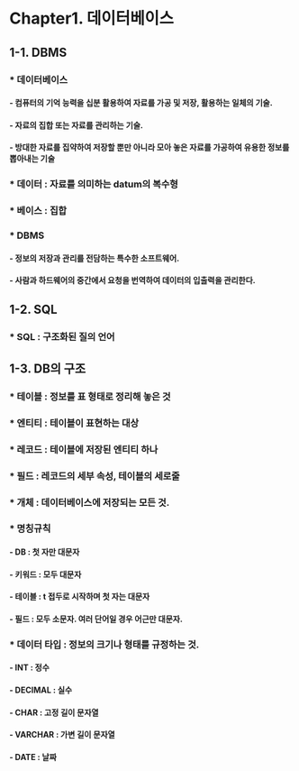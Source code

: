 # Chapter1. 데이터베이스
## 1-1. DBMS
### * 데이터베이스 
#### - 컴퓨터의 기억 능력을 십분 활용하여 자료를 가공 및 저장, 활용하는 일체의 기술.
#### - 자료의 집합 또는 자료를 관리하는 기술.
#### - 방대한 자료를 집약하여 저장할 뿐만 아니라 모아 놓은 자료를 가공하여 유용한 정보를 뽑아내는 기술
### * 데이터 : 자료를 의미하는 datum의 복수형
### * 베이스 : 집합
### * DBMS
#### - 정보의 저장과 관리를 전담하는 특수한 소프트웨어.
#### - 사람과 하드웨어의 중간에서 요청을 번역하여 데이터의 입출력을 관리한다.
## 1-2. SQL
### * SQL : 구조화된 질의 언어
## 1-3. DB의 구조
### * 테이블 : 정보를 표 형태로 정리해 놓은 것
### * 엔티티 : 테이블이 표현하는 대상
### * 레코드 : 테이블에 저장된 엔티티 하나
### * 필드 : 레코드의 세부 속성, 테이블의 세로줄
### * 개체 : 데이터베이스에 저장되는 모든 것.
### * 명칭규칙
#### - DB : 첫 자만 대문자
#### - 키워드 : 모두 대문자
#### - 테이블 : t 접두로 시작하며 첫 자는 대문자
#### - 필드 : 모두 소문자. 여러 단어일 경우 어근만 대문자.
### * 데이터 타입 : 정보의 크기나 형태를 규정하는 것.
#### - INT : 정수
#### - DECIMAL : 실수
#### - CHAR : 고정 길이 문자열
#### - VARCHAR : 가변 길이 문자열
#### - DATE : 날짜
